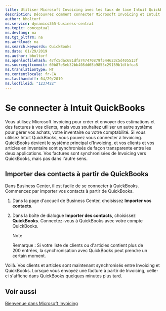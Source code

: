 ```yaml
---
title: Utiliser Microsoft Invoicing avec les taux de taxe Intuit QuickBooks | Invoicing
description: Découvrez comment connecter Microsoft Invoicing et Intuit QuickBooks.
author: bholtorf
ms.service: dynamics365-business-central
ms.topic: conceptual
ms.devlang: na
ms.tgt_pltfrm: na
ms.workload: na
ms.search.keywords: QuickBooks
ms.date: 01/29/2019
ms.author: bholtorf
ms.openlocfilehash: 47fc5dac681dfa747470879f544623c5d405513f
ms.sourcegitcommit: 60b87e5eb32bb408dd65b9855c29159b1dfbfca8
ms.translationtype: HT
ms.contentlocale: fr-CA
ms.lasthandoff: 04/29/2019
ms.locfileid: "1237422"
---
```

# <a name="connect-to-intuit-quickbooks"></a>Se connecter à Intuit QuickBooks
Vous utilisez Microsoft Invoicing pour créer et envoyer des estimations et des factures à vos clients, mais vous souhaitez utiliser un autre système pour gérer vos achats, votre inventaire ou votre comptabilité. Si vous utilisez Intuit QuickBooks, vous pouvez vous connecter à Invoicing. QuickBooks devient le système principal d'Invoicing, et vos clients et vos articles en inventaire sont synchronisés de façon transparente entre les deux applications. Vos factures sont synchronisées de Invoicing vers QuickBooks, mais pas dans l'autre sens.

## <a name="import-contacts-from-quickbooks"></a>Importer des contacts à partir de QuickBooks
Dans Business Center, il est facile de se connecter à QuickBooks. Commencez par importer vos contacts à partir de QuickBooks.

1. Dans la page d'accueil de Business Center, choisissez **Importer vos contacts**.
2. Dans la boîte de dialogue **Importer des contacts**, choisissez **QuickBooks**. Connectez-vous à QuickBooks avec votre compte QuickBooks.

    > [!Note]
    > Remarque : Si votre liste de clients ou d'articles contient plus de 200 entrées, la synchronisation avec QuickBooks peut prendre un certain moment.

Voilà. Vos clients et articles sont maintenant synchronisés entre Invoicing et QuickBooks. Lorsque vous envoyez une facture à partir de Invoicing, celle-ci s'affiche dans QuickBooks quelques minutes plus tard.

## <a name="see-also"></a>Voir aussi
[Bienvenue dans Microsoft Invoicing](index.md)